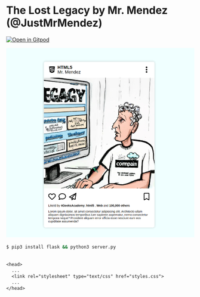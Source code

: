 # The Lost Legacy by Mr. Mendez (@JustMrMendez)

[![Open in Gitpod](https://gitpod.io/button/open-in-gitpod.svg)](https://gitpod.io#https://github.com/4GeeksAcademy/html-hello.git)


[![How to open html/css preview of my project in gitpod](/static/screenshot1.png)](https://youtu.be/dfbDCMu_p-0)

```sh
$ pip3 install flask && python3 server.py
```
```

<head>
  ...
  <link rel="stylesheet" type="text/css" href="styles.css">
  ...
</head>

```

